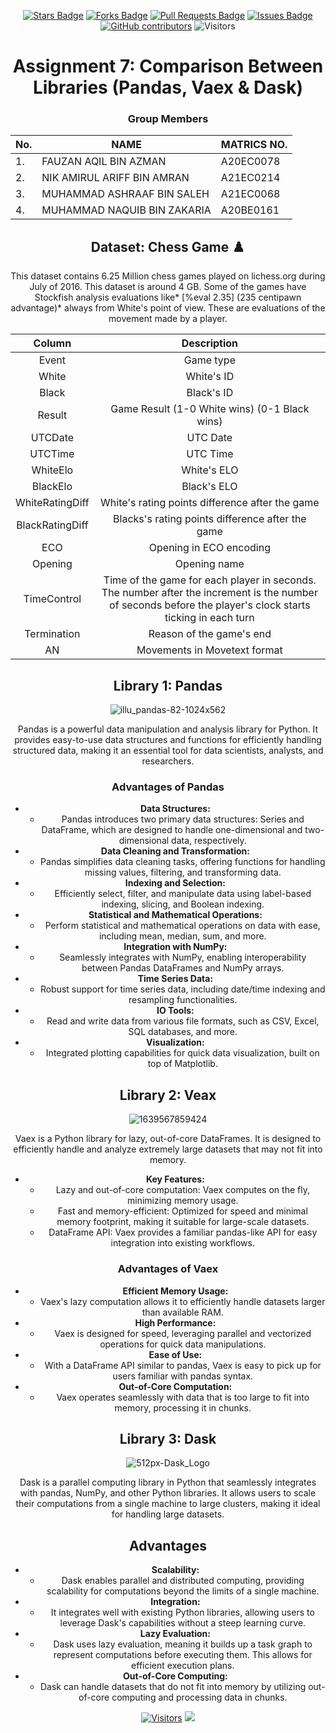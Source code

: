 <div style="text-align:center;">
  
<a href="https://github.com/drshahizan/Python-big-data/stargazers"><img src="https://img.shields.io/github/stars/drshahizan/Python-big-data" alt="Stars Badge"/></a>
<a href="https://github.com/drshahizan/Python-big-data/network/members"><img src="https://img.shields.io/github/forks/drshahizan/Python-big-data" alt="Forks Badge"/></a>
<a href="https://github.com/drshahizan/Python-big-data/pulls"><img src="https://img.shields.io/github/issues-pr/drshahizan/Python-big-data" alt="Pull Requests Badge"/></a>
<a href="https://github.com/drshahizan/Python-big-data/issues"><img src="https://img.shields.io/github/issues/drshahizan/Python-big-data" alt="Issues Badge"/></a>
<a href="https://github.com/drshahizan/Python-big-data/graphs/contributors"><img alt="GitHub contributors" src="https://img.shields.io/github/contributors/drshahizan/Python-big-data?color=2b9348"></a>
![Visitors](https://api.visitorbadge.io/api/visitors?path=https%3A%2F%2Fgithub.com%2Fdrshahizan%2FPython-big-data&labelColor=%23d9e3f0&countColor=%23697689&style=flat)

# **Assignment 7: Comparison Between Libraries (Pandas, Vaex & Dask)**

### Group Members
|No.|NAME|MATRICS NO.|
|---|---|---|
|1.|FAUZAN AQIL BIN AZMAN|A20EC0078|
|2.|NIK AMIRUL ARIFF BIN AMRAN|A21EC0214|
|3.|MUHAMMAD ASHRAAF BIN SALEH|A21EC0068|
|4.|MUHAMMAD NAQUIB BIN ZAKARIA|A20BE0161|

## **Dataset: Chess Game** ♟️

This dataset contains 6.25 Million chess games played on lichess.org during July of 2016. This dataset is around 4 GB. Some of the games have Stockfish analysis evaluations like* [%eval 2.35] (235 centipawn advantage)* always from White's point of view. These are evaluations of the movement made by a player.

| Column | Description |
| :----: | :---------: |
| Event | Game type |
| White | White's ID |
| Black | Black's ID |
| Result | Game Result (1-0 White wins) (0-1 Black wins) |
| UTCDate | UTC Date |
| UTCTime | UTC Time |
| WhiteElo | White's ELO |
| BlackElo | Black's ELO |
| WhiteRatingDiff | White's rating points difference after the game |
| BlackRatingDiff | Blacks's rating points difference after the game |
| ECO | Opening in ECO encoding |
| Opening | Opening name |
| TimeControl | Time of the game for each player in seconds. The number after the increment is the number of seconds before the player's clock starts ticking in each turn |
| Termination | Reason of the game's end |
| AN | Movements in Movetext format |

## Library 1: **Pandas**
![illu_pandas-82-1024x562](https://github.com/drshahizan/Python-big-data/assets/146650043/e0835bec-1827-4984-ab3e-4abe216b34cc)

Pandas is a powerful data manipulation and analysis library for Python. It provides easy-to-use data structures and functions for efficiently handling structured data, making it an essential tool for data scientists, analysts, and researchers.

### Advantages of Pandas
- **Data Structures:**
  - Pandas introduces two primary data structures: Series and DataFrame, which are designed to handle one-dimensional and two-dimensional data, respectively.
- **Data Cleaning and Transformation:**
  - Pandas simplifies data cleaning tasks, offering functions for handling missing values, filtering, and transforming data.
- **Indexing and Selection:**
  - Efficiently select, filter, and manipulate data using label-based indexing, slicing, and Boolean indexing.
- **Statistical and Mathematical Operations:**
  - Perform statistical and mathematical operations on data with ease, including mean, median, sum, and more.
- **Integration with NumPy:**
  - Seamlessly integrates with NumPy, enabling interoperability between Pandas DataFrames and NumPy arrays.
- **Time Series Data:**
  - Robust support for time series data, including date/time indexing and resampling functionalities.
- **IO Tools:**
  - Read and write data from various file formats, such as CSV, Excel, SQL databases, and more.
- **Visualization:**
  - Integrated plotting capabilities for quick data visualization, built on top of Matplotlib.
<be>

## Library 2: **Veax**
![1639567859424](https://github.com/drshahizan/Python-big-data/assets/146650043/7d66bef8-fbc2-49ce-b89e-ee5a5cce278b)

Vaex is a Python library for lazy, out-of-core DataFrames. It is designed to efficiently handle and analyze extremely large datasets that may not fit into memory.

- **Key Features:**
  - Lazy and out-of-core computation: Vaex computes on the fly, minimizing memory usage.
  - Fast and memory-efficient: Optimized for speed and minimal memory footprint, making it suitable for large-scale datasets.
  - DataFrame API: Vaex provides a familiar pandas-like API for easy integration into existing workflows.

### Advantages of Vaex

- **Efficient Memory Usage:**
  - Vaex's lazy computation allows it to efficiently handle datasets larger than available RAM.
- **High Performance:**
  - Vaex is designed for speed, leveraging parallel and vectorized operations for quick data manipulations.
- **Ease of Use:**
  - With a DataFrame API similar to pandas, Vaex is easy to pick up for users familiar with pandas syntax.
- **Out-of-Core Computation:**
  - Vaex operates seamlessly with data that is too large to fit into memory, processing it in chunks.
<be>

## Library 3: **Dask**
![512px-Dask_Logo](https://github.com/drshahizan/Python-big-data/assets/146650043/93bcd891-4769-426b-959e-837cd7d78342)

Dask is a parallel computing library in Python that seamlessly integrates with pandas, NumPy, and other Python libraries. It allows users to scale their computations from a single machine to large clusters, making it ideal for handling large datasets.

## Advantages
- **Scalability:**
  - Dask enables parallel and distributed computing, providing scalability for computations beyond the limits of a single machine.
- **Integration:**
  - It integrates well with existing Python libraries, allowing users to leverage Dask's capabilities without a steep learning curve.
- **Lazy Evaluation:**
  - Dask uses lazy evaluation, meaning it builds up a task graph to represent computations before executing them. This allows for efficient execution plans.
- **Out-of-Core Computing:**
  - Dask can handle datasets that do not fit into memory by utilizing out-of-core computing and processing data in chunks.







[![Visitors](https://api.visitorbadge.io/api/visitors?path=https%3A%2F%2Fgithub.com%2Fdrshahizan&labelColor=%23697689&countColor=%23555555&style=plastic)](https://visitorbadge.io/status?path=https%3A%2F%2Fgithub.com%2Fdrshahizan)
![](https://hit.yhype.me/github/profile?user_id=81284918)
</div>
